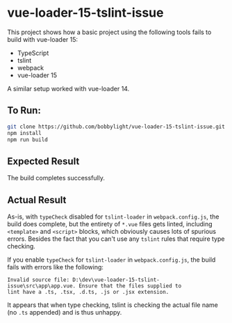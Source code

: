 # vue-loader-15-tslint-issue
This project shows how a basic project using the following tools fails to build with vue-loader 15:

* TypeScript
* tslint
* webpack
* vue-loader 15

A similar setup worked with vue-loader 14.

## To Run:

```bash
git clone https://github.com/bobbylight/vue-loader-15-tslint-issue.git
npm install
npm run build
```

## Expected Result
The build completes successfully.

## Actual Result
As-is, with `typeCheck` disabled for `tslint-loader` in `webpack.config.js`, the build does
complete, but the entirety of `*.vue` files gets linted, including `<template>` and `<script>` blocks,
which obviously causes lots of spurious errors.  Besides the fact that you can't use any `tslint` rules
that require type checking.

If you enable `typeCheck` for `tslint-loader` in `webpack.config.js`, the build fails with errors like
the following:

```
Invalid source file: D:\dev\vue-loader-15-tslint-issue\src\app\app.vue. Ensure that the files supplied to
lint have a .ts, .tsx, .d.ts, .js or .jsx extension.
```

It appears that when type checking, tslint is checking the actual file name (no `.ts` appended) and
is thus unhappy.
